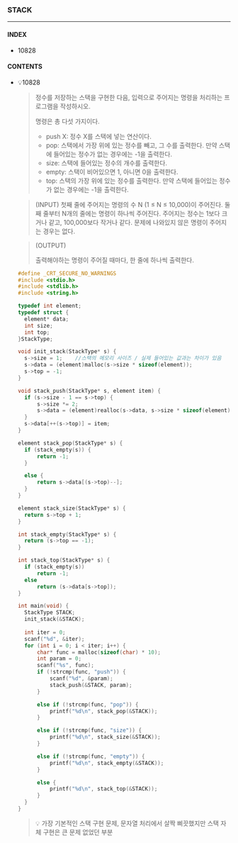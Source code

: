 ### STACK

---

#### INDEX

* 10828



#### CONTENTS

* :bulb:10828

  > ​정수를 저장하는 스택을 구현한 다음, 입력으로 주어지는 명령을 처리하는 프로그램을 작성하시오.
  >
  > 명령은 총 다섯 가지이다.
  >
  > - push X: 정수 X를 스택에 넣는 연산이다.
  > - pop: 스택에서 가장 위에 있는 정수를 빼고, 그 수를 출력한다. 만약 스택에 들어있는 정수가 없는 경우에는 -1을 출력한다.
  > - size: 스택에 들어있는 정수의 개수를 출력한다.
  > - empty: 스택이 비어있으면 1, 아니면 0을 출력한다.
  > - top: 스택의 가장 위에 있는 정수를 출력한다. 만약 스택에 들어있는 정수가 없는 경우에는 -1을 출력한다.

  > (INPUT)
  > 첫째 줄에 주어지는 명령의 수 N (1 ≤ N ≤ 10,000)이 주어진다. 둘째 줄부터 N개의 줄에는 명령이 하나씩 주어진다. 주어지는 정수는 1보다 크거나 같고, 100,000보다 작거나 같다. 문제에 나와있지 않은 명령이 주어지는 경우는 없다.

  > (OUTPUT)
  >
  > 출력해야하는 명령이 주어질 때마다, 한 줄에 하나씩 출력한다.

  

  ```c
  #define _CRT_SECURE_NO_WARNINGS
  #include <stdio.h>
  #include <stdlib.h>
  #include <string.h>
  
  typedef int element;
  typedef struct {
  	element* data;
  	int size;
  	int top;
  }StackType;
  
  void init_stack(StackType* s) {
  	s->size = 1;	//스택의 메모리 사이즈 / 실제 들어있는 값과는 차이가 있음
  	s->data = (element)malloc(s->size * sizeof(element));
  	s->top = -1;
  }
  
  void stack_push(StackType* s, element item) {
  	if (s->size - 1 == s->top) {
  		s->size *= 2;
  		s->data = (element)realloc(s->data, s->size * sizeof(element));
  	}
  	s->data[++(s->top)] = item;
  }
  
  element stack_pop(StackType* s) {
  	if (stack_empty(s)) {
  		return -1;
  	}
  
  	else {
  		return s->data[(s->top)--];
  	}
  }
  
  element stack_size(StackType* s) {
  	return s->top + 1;
  }
  
  int stack_empty(StackType* s) {
  	return (s->top == -1);
  }
  
  int stack_top(StackType* s) {
  	if (stack_empty(s))
  		return -1;
  	else
  		return (s->data[s->top]);
  }
  
  int main(void) {
  	StackType STACK;
  	init_stack(&STACK);
  	
  	int iter = 0;
  	scanf("%d", &iter);
  	for (int i = 0; i < iter; i++) {
  		char* func = malloc(sizeof(char) * 10);
  		int param = 0;
  		scanf("%s", func);
  		if (!strcmp(func, "push")) {
  			scanf("%d", &param);
  			stack_push(&STACK, param);
  		}
  
  		else if (!strcmp(func, "pop")) {
  			printf("%d\n", stack_pop(&STACK));
  		}
  
  		else if (!strcmp(func, "size")) {
  			printf("%d\n", stack_size(&STACK));
  		}
  
  		else if (!strcmp(func, "empty")) {
  			printf("%d\n", stack_empty(&STACK));
  		}
  
  		else {
  			printf("%d\n", stack_top(&STACK));
  		}
  	}
  }
  ```

  > :bulb: 가장 기본적인 스택 구현 문제, 문자열 처리에서 살짝 삐끗했지만 스택 자체 구현은 큰 문제 없었던 부분


